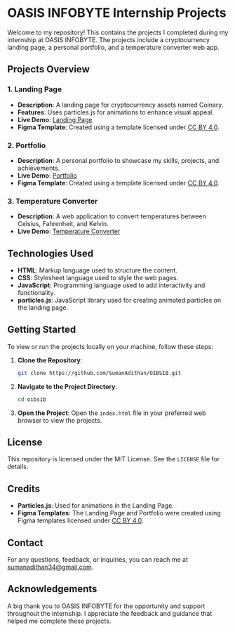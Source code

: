 # OASIS INFOBYTE Internship Projects

Welcome to my repository! This contains the projects I completed during my internship at OASIS INFOBYTE. The projects include a cryptocurrency landing page, a personal portfolio, and a temperature converter web app.

## Projects Overview

### 1. Landing Page

-   **Description**: A landing page for cryptocurrency assets named Coinary.
-   **Features**: Uses particles.js for animations to enhance visual appeal.
-   **Live Demo**: [Landing Page](https://sumanadithan.github.io/OIBSIB/task-1/)
-   **Figma Template**: Created using a template licensed under [CC BY 4.0](https://www.figma.com/community/file/1252920958684035465/cryptocurrency-landing-page-dark-mode).

### 2. Portfolio

-   **Description**: A personal portfolio to showcase my skills, projects, and achievements.
-   **Live Demo**: [Portfolio](https://sumanadithan.github.io/OIBSIB/task-2/)
-   **Figma Template**: Created using a template licensed under [CC BY 4.0](https://www.figma.com/community/file/1235714687171618110).

### 3. Temperature Converter

-   **Description**: A web application to convert temperatures between Celsius, Fahrenheit, and Kelvin.
-   **Live Demo**: [Temperature Converter](https://sumanadithan.github.io/OIBSIB/task-3/)

## Technologies Used

-   **HTML**: Markup language used to structure the content.
-   **CSS**: Stylesheet language used to style the web pages.
-   **JavaScript**: Programming language used to add interactivity and functionality.
-   **particles.js**: JavaScript library used for creating animated particles on the landing page.

## Getting Started

To view or run the projects locally on your machine, follow these steps:

1. **Clone the Repository**:

    ```bash
    git clone https://github.com/SumanAdithan/OIBSIB.git
    ```

2. **Navigate to the Project Directory**:

    ```bash
    cd oibsib
    ```

3. **Open the Project**:
   Open the `index.html` file in your preferred web browser to view the projects.

## License

This repository is licensed under the MIT License. See the `LICENSE` file for details.

## Credits

-   **Particles.js**: Used for animations in the Landing Page.
-   **Figma Templates**: The Landing Page and Portfolio were created using Figma templates licensed under [CC BY 4.0](https://creativecommons.org/licenses/by/4.0/).

## Contact

For any questions, feedback, or inquiries, you can reach me at [sumanadithan34@gmail.com](mailto:sumanadithan34@gmail.com).

## Acknowledgements

A big thank you to OASIS INFOBYTE for the opportunity and support throughout the internship. I appreciate the feedback and guidance that helped me complete these projects.
